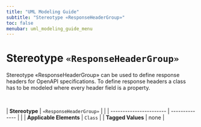 ```yaml
---
title: "UML Modeling Guide"
subtitle: "Stereotype «ResponseHeaderGroup»"
toc: false
menubar: uml_modeling_guide_menu
---
```


# Stereotype `«ResponseHeaderGroup»`
Stereotype «ResponseHeaderGroup» can be used to define response headers for OpenAPI specifications. To define response headers a class has to be modeled where every header field is a property. 



<br>

| **Stereotype**          | `«ResponseHeaderGroup»` | |
| ----------------------- | -------------- | |
| **Applicable Elements** | `Class`        |
| **Tagged Values**       | none           |


    